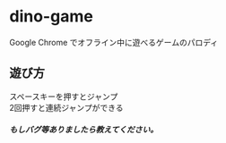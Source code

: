# dino-game
Google Chrome でオフライン中に遊べるゲームのパロディ

## 遊び方
スペースキーを押すとジャンプ  
2回押すと連続ジャンプができる


##### もしバグ等ありましたら教えてください。
